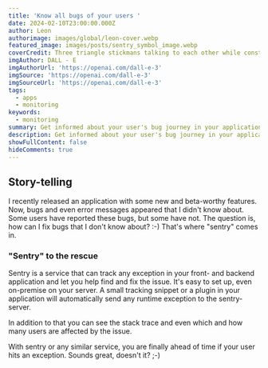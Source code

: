 ```yaml
---
title: 'Know all bugs of your users '
date: 2024-02-10T23:00:00.000Z
author: Leon
authorimage: images/global/leon-cover.webp
featured_image: images/posts/sentry_symbol_image.webp
coverCredit: Three triangle stickmans talking to each other while constructing a building
imgAuthor: DALL - E
imgAuthorUrl: 'https://openai.com/dall-e-3'
imgSource: 'https://openai.com/dall-e-3'
imgSourceUrl: 'https://openai.com/dall-e-3'
tags:
  - apps
  - monitoring
keywords:
  - monitoring
summary: Get informed about your user's bug journey in your applications
description: Get informed about your user's bug journey in your applications
showFullContent: false
hideComments: true
---
```


## Story-telling

I recently released an application with some new and beta-worthy features. Now, bugs and even error messages appeared that I didn't know about. Some users have reported these bugs, but some have not. The question is, how can I fix bugs that I don't know about? :-) That's where "sentry" comes in.

### "Sentry" to the rescue

Sentry is a service that can track any exception in your front- and backend application and let you help find and fix the issue. It's easy to set up, even on-premise on your server. A small tracking snippet or a plugin in your application will automatically send any runtime exception to the sentry-server.

In addition to that you can see the stack trace and even which and how many users are affected by the issue.

With sentry or any similar service, you are finally ahead of time if your user hits an exception. Sounds great, doesn't it? ;-)
